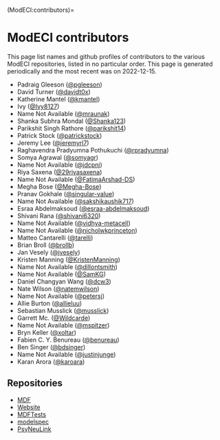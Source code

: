 (ModECI:contributors)=

# ModECI contributors

This page list names and github profiles of contributors to the various ModECI repositories, listed in no particular order.
This page is generated periodically and the most recent was on 2022-12-15.

- Padraig Gleeson ([@pgleeson](https://github.com/pgleeson))
- David Turner ([@davidt0x](https://github.com/davidt0x))
- Katherine Mantel ([@kmantel](https://github.com/kmantel))
- Ivy ([@Ivy8127](https://github.com/Ivy8127))
- Name Not Available ([@mraunak](https://github.com/mraunak))
- Shanka Subhra Mondal ([@Shanka123](https://github.com/Shanka123))
- Parikshit Singh Rathore ([@parikshit14](https://github.com/parikshit14))
- Patrick Stock ([@patrickstock](https://github.com/patrickstock))
- Jeremy Lee ([@jeremyrl7](https://github.com/jeremyrl7))
- Raghavendra Pradyumna Pothukuchi ([@rpradyumna](https://github.com/rpradyumna))
- Somya Agrawal ([@somyagr](https://github.com/somyagr))
- Name Not Available ([@jdcpni](https://github.com/jdcpni))
- Riya Saxena ([@29riyasaxena](https://github.com/29riyasaxena))
- Name Not Available ([@FatimaArshad-DS](https://github.com/FatimaArshad-DS))
- Megha Bose ([@Megha-Bose](https://github.com/Megha-Bose))
- Pranav Gokhale ([@singular-value](https://github.com/singular-value))
- Name Not Available ([@sakshikaushik717](https://github.com/sakshikaushik717))
- Esraa Abdelmaksoud ([@esraa-abdelmaksoud](https://github.com/esraa-abdelmaksoud))
- Shivani Rana ([@shivani6320](https://github.com/shivani6320))
- Name Not Available ([@vidhya-metacell](https://github.com/vidhya-metacell))
- Name Not Available ([@nicholwkprinceton](https://github.com/nicholwkprinceton))
- Matteo Cantarelli ([@tarelli](https://github.com/tarelli))
- Brian Broll ([@brollb](https://github.com/brollb))
- Jan Vesely ([@jvesely](https://github.com/jvesely))
- Kristen Manning ([@KristenManning](https://github.com/KristenManning))
- Name Not Available ([@dillontsmith](https://github.com/dillontsmith))
- Name Not Available ([@SamKG](https://github.com/SamKG))
- Daniel Changyan Wang ([@dcw3](https://github.com/dcw3))
- Nate Wilson ([@natemwilson](https://github.com/natemwilson))
- Name Not Available ([@petersj](https://github.com/petersj))
- Allie Burton ([@allieluu](https://github.com/allieluu))
- Sebastian Musslick ([@musslick](https://github.com/musslick))
- Garrett Mc. ([@Wildcarde](https://github.com/Wildcarde))
- Name Not Available ([@mspitzer](https://github.com/mspitzer))
- Bryn Keller ([@xoltar](https://github.com/xoltar))
- Fabien C. Y. Benureau ([@benureau](https://github.com/benureau))
- Ben Singer ([@bdsinger](https://github.com/bdsinger))
- Name Not Available ([@justinjunge](https://github.com/justinjunge))
- Karan Arora ([@karoara](https://github.com/karoara))

## Repositories


- [MDF](https://github.com/ModECI/MDF)
- [Website](https://github.com/ModECI/Website)
- [MDFTests](https://github.com/ModECI/MDFTests)
- [modelspec](https://github.com/ModECI/modelspec)
- [PsyNeuLink](https://github.com/ModECI/PsyNeuLink)
